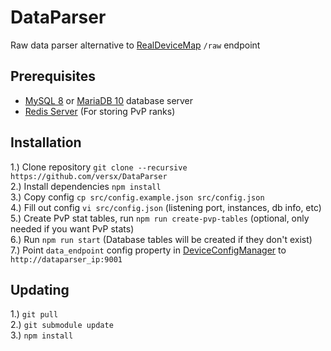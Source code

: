 # DataParser  

Raw data parser alternative to [RealDeviceMap](https://github.com/RealDeviceMap/RealDeviceMap) `/raw` endpoint  

## Prerequisites  
- [MySQL 8](https://dev.mysql.com/downloads/mysql/) or [MariaDB 10](https://mariadb.org/download/) database server  
- [Redis Server](https://redis.io/download) (For storing PvP ranks)  

## Installation  
1.) Clone repository `git clone --recursive https://github.com/versx/DataParser`  
2.) Install dependencies `npm install`  
3.) Copy config `cp src/config.example.json src/config.json`  
4.) Fill out config `vi src/config.json` (listening port, instances, db info, etc)  
5.) Create PvP stat tables, run `npm run create-pvp-tables` (optional, only needed if you want PvP stats)  
6.) Run `npm run start` (Database tables will be created if they don't exist)  
7.) Point `data_endpoint` config property in [DeviceConfigManager](https://github.com/versx/DeviceConfigManager) to `http://dataparser_ip:9001`  

## Updating  
1.) `git pull`  
2.) `git submodule update`  
3.) `npm install`  
